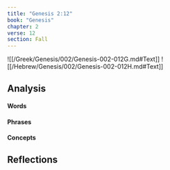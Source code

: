 ```yaml
---
title: "Genesis 2:12"
book: "Genesis"
chapter: 2
verse: 12
section: Fall
---
```

![[/Greek/Genesis/002/Genesis-002-012G.md#Text]]
![[/Hebrew/Genesis/002/Genesis-002-012H.md#Text]]

## Analysis

#### Words

#### Phrases

#### Concepts

## Reflections
